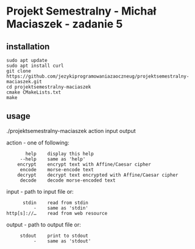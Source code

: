 
# Projekt Semestralny - Michał Maciaszek - zadanie 5


## installation

    sudo apt update
    sudo apt install curl
    git clone https://github.com/jezykiprogramowaniazaoczneug/projektsemestralny-maciaszek.git
    cd projektsemestralny-maciaszek
    cmake CMakeLists.txt
    make

## usage
./projektsemestralny-maciaszek action input output


action - one of following:

           help    display this help
         --help    same as 'help'
        encrypt    encrypt text with Affine/Caesar cipher
         encode    morse-encode text
        decrypt    decrypt text encrypted with Affine/Caesar cipher
         decode    decode morse-encoded text


input - path to input file or:

          stdin    read from stdin
              -    same as 'stdin'
	http[s]://…    read from web resource


output - path to output file or:

         stdout    print to stdout
              -    same as 'stdout'
